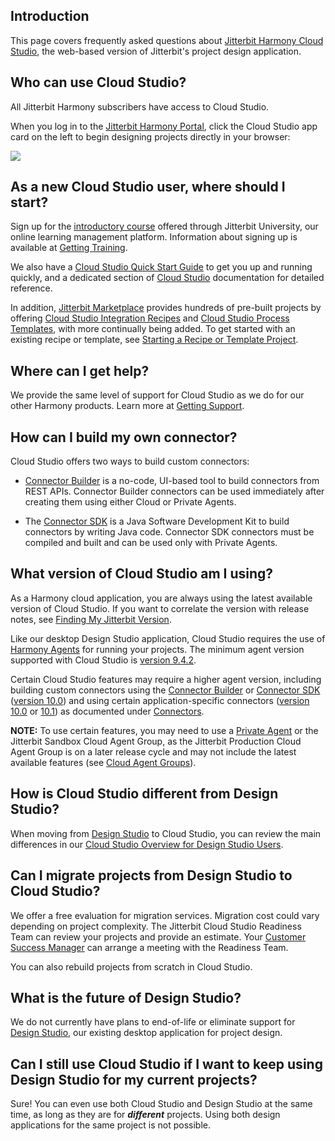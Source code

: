 [//]: # (Cloud Studio FAQ)

## Introduction

This page covers frequently asked questions about [Jitterbit Harmony Cloud Studio](https://success.jitterbit.com/display/CS/Cloud+Studio), the
web-based version of Jitterbit's project design application.


## Who can use Cloud Studio?

All Jitterbit Harmony subscribers have access to Cloud Studio.

When you log in to the [Jitterbit Harmony Portal](https://success.jitterbit.com/display/DOC/Jitterbit+Harmony+Portal), click the Cloud Studio app
card on the left to begin designing projects directly in your browser:

![](https://docs-source.jitterbit.com/hp/landing/cards_cloud-studio_with-header.png)


## As a new Cloud Studio user, where should I start?

Sign up for the [introductory course](https://success.jitterbit.com/display/DOC/Getting+Training#GettingTraining-cloud-studio) offered through
Jitterbit University, our online learning management platform. Information about signing up is available at [Getting
Training](https://success.jitterbit.com/display/DOC/Getting+Training).

We also have a [Cloud Studio Quick Start Guide](https://success.jitterbit.com/display/CS/Cloud+Studio+Quick+Start+Guide) to get you up and
running quickly, and a dedicated section of [Cloud Studio](https://success.jitterbit.com/display/CS/Cloud+Studio) documentation for detailed
reference.

In addition, [Jitterbit Marketplace](https://success.jitterbit.com/display/DOC/Marketplace) provides hundreds of pre-built projects by offering
[Cloud Studio Integration Recipes](https://success.jitterbit.com/display/CS/Cloud+Studio+Integration+Recipes) and [Cloud Studio Process
Templates](https://success.jitterbit.com/display/CS/Cloud+Studio+Process+Templates), with more continually being added. To get started with an
existing recipe or template, see [Starting a Recipe or Template
Project](https://success.jitterbit.com/display/DOC/Starting+a+Recipe+or+Template+Project).


## Where can I get help?

We provide the same level of support for Cloud Studio as we do for our other Harmony products. Learn more at
[Getting Support](https://success.jitterbit.com/display/DOC/Getting+Support).


## How can I build my own connector?

Cloud Studio offers two ways to build custom connectors:

-   [Connector Builder](https://success.jitterbit.com/display/CS/Connector+Builder) is a no-code, UI-based tool to build connectors from REST
    APIs. Connector Builder connectors can be used immediately after creating them using either Cloud or Private
    Agents.

-   The [Connector SDK](https://developer.jitterbit.com/connector-sdk/) is a Java Software Development Kit to build
    connectors by writing Java code. Connector SDK connectors must be compiled and built and can be used only with
    Private Agents.


## What version of Cloud Studio am I using?

As a Harmony cloud application, you are always using the latest available version of Cloud Studio. If you want to
correlate the version with release notes, see [Finding My Jitterbit
Version](https://success.jitterbit.com/display/DOC/Finding+My+Jitterbit+Version).

Like our desktop Design Studio application, Cloud Studio requires the use of [Harmony Agents](https://success.jitterbit.com/display/DOC/Agent)
for running your projects. The minimum agent version supported with Cloud Studio is [version
9.4.2](https://success.jitterbit.com/display/DOC/9.4).

Certain Cloud Studio features may require a higher agent version, including building custom connectors using the
[Connector Builder](https://success.jitterbit.com/display/CS/Connector+Builder) or [Connector
SDK](https://developer.jitterbit.com/connector-sdk/) ([version 10.0](https://success.jitterbit.com/display/DOC/10.0)) and using certain
application-specific connectors ([version 10.0](https://success.jitterbit.com/display/DOC/10.0) or [10.1](https://success.jitterbit.com/display/DOC/10.1)) as documented under
[Connectors](https://success.jitterbit.com/display/CS/Connectors).

<div class="confluence-information-macro confluence-information-macro-information conf-macro output-block" data-hasbody="true" data-macro-name="info">
  <span class="aui-icon aui-icon-small aui-iconfont-info confluence-information-macro-icon"> </span>
  <div class="confluence-information-macro-body">
    <strong>NOTE:</strong> To use certain features, you may need to use a <a
    href="/display/DOC/Private+Agents">Private Agent</a> or the Jitterbit Sandbox Cloud Agent Group, as the
    Jitterbit Production Cloud Agent Group is on a later release cycle and may not include the latest available
    features (see <a href="/display/DOC/Cloud+Agent+Groups">Cloud Agent Groups</a>).
  </div>
</div>


## How is Cloud Studio different from Design Studio?

When moving from [Design Studio](https://success.jitterbit.com/display/DOC/Design+Studio) to Cloud Studio, you can review the main differences in
our [Cloud Studio Overview for Design Studio Users](https://success.jitterbit.com/display/CS/Cloud+Studio+Overview+for+Design+Studio+Users).


## Can I migrate projects from Design Studio to Cloud Studio?

We offer a free evaluation for migration services. Migration cost could vary depending on project complexity. The
Jitterbit Cloud Studio Readiness Team can review your projects and provide an estimate. Your [Customer Success
Manager](mailto:success@jitterbit.com) can arrange a meeting with the Readiness Team.

You can also rebuild projects from scratch in Cloud Studio.


## What is the future of Design Studio?

We do not currently have plans to end-of-life or eliminate support for [Design Studio](https://success.jitterbit.com/display/DOC/Design+Studio),
our existing desktop application for project design.


## Can I still use Cloud Studio if I want to keep using Design Studio for my current projects?

Sure! You can even use both Cloud Studio and Design Studio at the same time, as long as they are for ***different***
projects. Using both design applications for the same project is not possible.
